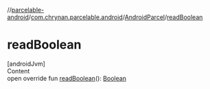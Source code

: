 //[parcelable-android](../../index.md)/[com.chrynan.parcelable.android](../index.md)/[AndroidParcel](index.md)/[readBoolean](read-boolean.md)



# readBoolean  
[androidJvm]  
Content  
open override fun [readBoolean](read-boolean.md)(): [Boolean](https://kotlinlang.org/api/latest/jvm/stdlib/kotlin/-boolean/index.html)  



